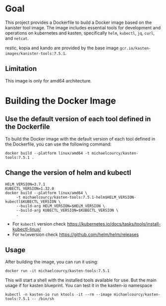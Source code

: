 # Goal

This project provides a Dockerfile to build a Docker image based on the kanister tool image. The image includes essential tools for development and operations on kubernetes and kasten, specifically `helm`, `kubectl`, `jq`, `curl`, and `netcat`. 

restic, kopia and kando are provided by the base image `gcr.io/kasten-images/kanister-tools:7.5.1`.

## Limitation 

This image is only for amd64 architecture.

# Building the Docker Image

## Use the default version of each tool defined in the Dockerfile 

To build the Docker image with the default version of each tool defined in the Dockerfile, you can use the following command:

```
docker build --platform linux/amd64 -t michaelcourcy/kasten-tools:7.5.1 .
```

## Change the version of helm and kubectl 

```
HELM_VERSION=3.7.1
KUBECTL_VERSION=1.32.0
docker build --platform linux/amd64 \
     -t michaelcourcy/kasten-tools:7.5.1-helm$HELM_VERSION-kubectl$KUBECTL_VERSION \
     --build-arg HELM_VERSION=$HELM_VERSION \
     --build-arg KUBECTL_VERSION=$KUBECTL_VERSION \
     .
```

- For `kubectl` version check https://kubernetes.io/docs/tasks/tools/install-kubectl-linux/
- For `helm`version check https://github.com/helm/helm/releases 

## Usage

After building the image, you can run it using:

```
docker run -it michaelcourcy/kasten-tools:7.5.1 
```

This will start a shell with the installed tools available for use. But the main usage if for kasten blueprint. 
You can test it in the kasten-io namespace 
```
kubectl -n kasten-io run ktools -it --rm --image michaelcourcy/kasten-tools:7.5.1 -- /bin/sh
```

